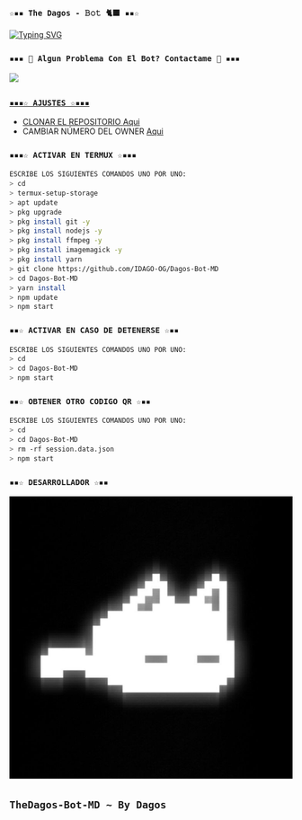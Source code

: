 ### `☆▪︎▪︎ The Dagos - 𝙱𝚘𝚝 🐈‍⬛ ▪︎▪︎☆`

<a href="https://github.com/IDAGO-OG/Dagos-Bot-MD"><img src="https://readme-typing-svg.herokuapp.com?font=Fira+Code&size=25&letterSpacing=-1xp;&pause=1000&color=F76B1C&center=FALSO&vCenter=FALSO&multiline=true&repeat=verdadero&random=FALSO&height=70&lines=BIENVENIDO+A+DAGO'S+BOT+%F0%9F%90%88%E2%80%8D%E2%AC%9B;GRACIAS+POR+VISITARME+%E2%99%A1" alt="Typing SVG" /></a>

### `▪︎▪︎▪︎ 🦦 Algun Problema Con El Bot? Contactame 🦦 ▪︎▪︎▪︎`
<a href="http://wa.me/584121275155" target="blank"><img src="https://img.shields.io/badge/IDAGO_CREADOR-25D366?style=for-the-badge&logo=whatsapp&logoColor=black" />


### `▪︎▪︎▪︎☆ AJUSTES ☆▪︎▪︎▪︎`
- CLONAR EL REPOSITORIO [Aqui](https://github.com/IDAGO-OG/Dagos-Bot-MD/fork)
- CAMBIAR NÚMERO DEL OWNER [Aqui](https://github.com/IDAGO-OG/Dagos-Bot-MD/blob/master/config.js)


### `▪︎▪︎▪︎☆ ACTIVAR EN TERMUX ☆▪︎▪︎▪︎`
```bash
ESCRIBE LOS SIGUIENTES COMANDOS UNO POR UNO:
> cd
> termux-setup-storage
> apt update 
> pkg upgrade 
> pkg install git -y
> pkg install nodejs -y
> pkg install ffmpeg -y
> pkg install imagemagick -y
> pkg install yarn
> git clone https://github.com/IDAGO-OG/Dagos-Bot-MD
> cd Dagos-Bot-MD
> yarn install 
> npm update
> npm start
```

### `▪︎▪︎☆ ACTIVAR EN CASO DE DETENERSE ☆▪︎▪︎`
```bash
ESCRIBE LOS SIGUIENTES COMANDOS UNO POR UNO:
> cd 
> cd Dagos-Bot-MD
> npm start
```

### `▪︎▪︎☆ OBTENER OTRO CODIGO QR ☆▪︎▪︎`
```bash
ESCRIBE LOS SIGUIENTES COMANDOS UNO POR UNO:
> cd 
> cd Dagos-Bot-MD
> rm -rf session.data.json
> npm start
```
### `▪︎▪︎☆ DESARROLLADOR ☆▪︎▪︎`
<a href="httpshttps://github.com/IDAGO-OG/Dagos-Bot-MD/graphs/contributors">
<img src="https://github.com/IDAGO-OG/Dagos-Bot-MD/blob/master/5406a866d98d11e1f288db49710be550.jpg" /> 
</a>

## `TheDagos-Bot-MD ~ By Dagos`
